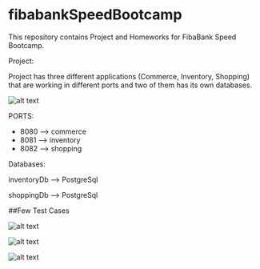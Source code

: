 # fibabankSpeedBootcamp

This repository contains Project and Homeworks for FibaBank Speed Bootcamp.

Project:

Project has three different applications (Commerce, Inventory, Shopping) that are working in different ports and two of them has its own databases.

![alt text](https://i.hizliresim.com/kt0onqt.png)


PORTS:

- 8080 —> commerce
- 8081 —> inventory
- 8082 —> shopping

Databases:

inventoryDb —> PostgreSql

shoppingDb —> PostgreSql

##Few Test Cases


![alt text](https://i.hizliresim.com/aeuwncz.png)

![alt text](https://i.hizliresim.com/36mx4kp.png)

![alt text](https://i.hizliresim.com/br4lnh7.png)







